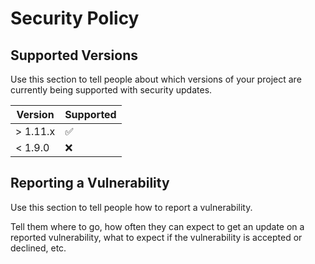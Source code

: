 # Security Policy

## Supported Versions

Use this section to tell people about which versions of your project are
currently being supported with security updates.

| Version   | Supported          |
| --------- | ------------------ |
| > 1.11.x  | :white_check_mark: |
| < 1.9.0   | :x:                |

## Reporting a Vulnerability

Use this section to tell people how to report a vulnerability.

Tell them where to go, how often they can expect to get an update on a
reported vulnerability, what to expect if the vulnerability is accepted or
declined, etc.

